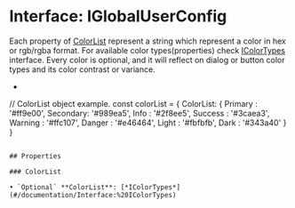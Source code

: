 # Interface: IGlobalUserConfig

Each property of [ColorList](#/documentation/Interface:%20IGlobalUserConfig#colorlist) represent a string which represent a color in hex or rgb/rgba format.
For available color types(properties) check [IColorTypes](#/documentation/Interface:%20IColorTypes) interface.
Every color is optional, and it will reflect on dialog or button color types and its color contrast or variance.
 * ```typescript
// ColorList object example.
const colorList = {
        ColorList: {
           Primary  : '#ff9e00',
           Secondary: '#989ea5',
           Info     : '#2f8ee5',
           Success  : '#3caea3',
           Warning  : '#ffc107',
           Danger   : '#e46464',
           Light    : '#fbfbfb',
           Dark     : '#343a40'
          }
       }
```

## Properties

### ColorList

• `Optional` **ColorList**: [*IColorTypes*](#/documentation/Interface:%20IColorTypes)
